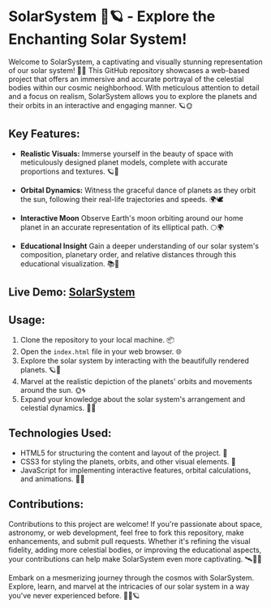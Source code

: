 # SolarSystem 🌌🪐 - Explore the Enchanting Solar System!

Welcome to SolarSystem, a captivating and visually stunning representation of our solar system! 🚀✨ This GitHub repository showcases a web-based project that offers an immersive and accurate portrayal of the celestial bodies within our cosmic neighborhood. With meticulous attention to detail and a focus on realism, SolarSystem allows you to explore the planets and their orbits in an interactive and engaging manner. 🪐🌞

## Key Features:

- **Realistic Visuals:** Immerse yourself in the beauty of space with meticulously designed planet models, complete with accurate proportions and textures. 🪐🎨

- **Orbital Dynamics:** Witness the graceful dance of planets as they orbit the sun, following their real-life trajectories and speeds. 🌍🕊️

- **Interactive Moon** Observe Earth's moon orbiting around our home planet in an accurate representation of its elliptical path. 🌕🌍

- **Educational Insight** Gain a deeper understanding of our solar system's composition, planetary order, and relative distances through this educational visualization. 📚🌌

## Live Demo: [SolarSystem](https://i-akb25.github.io/solar-system/)

## Usage:

1. Clone the repository to your local machine. 📦
2. Open the `index.html` file in your web browser. 🌐
3. Explore the solar system by interacting with the beautifully rendered planets. 🪐👀
4. Marvel at the realistic depiction of the planets' orbits and movements around the sun. 🌞🌀
5. Expand your knowledge about the solar system's arrangement and celestial dynamics. 🧠🌠

## Technologies Used:

- HTML5 for structuring the content and layout of the project. 🧱
- CSS3 for styling the planets, orbits, and other visual elements. 🎨
- JavaScript for implementing interactive features, orbital calculations, and animations. 🚀🌟

## Contributions:

Contributions to this project are welcome! If you're passionate about space, astronomy, or web development, feel free to fork this repository, make enhancements, and submit pull requests. Whether it's refining the visual fidelity, adding more celestial bodies, or improving the educational aspects, your contributions can help make SolarSystem even more captivating. 🛰️👩‍🚀


Embark on a mesmerizing journey through the cosmos with SolarSystem. Explore, learn, and marvel at the intricacies of our solar system in a way you've never experienced before. 🌠🌌🪐
